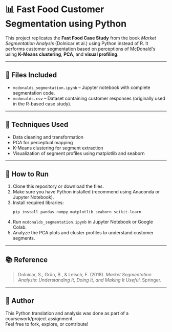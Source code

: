 # 📊 Fast Food Customer Segmentation using Python

This project replicates the **Fast Food Case Study** from the book *Market Segmentation Analysis* (Dolnicar et al.) using Python instead of R. It performs customer segmentation based on perceptions of McDonald's using **K-Means clustering**, **PCA**, and **visual profiling**.

---

## 📁 Files Included

- `mcdonalds_segmentation.ipynb` – Jupyter notebook with complete segmentation code.
- `mcdonalds.csv` – Dataset containing customer responses (originally used in the R-based case study).

---

## 🧪 Techniques Used

- Data cleaning and transformation
- PCA for perceptual mapping
- K-Means clustering for segment extraction
- Visualization of segment profiles using matplotlib and seaborn

---

## 🚀 How to Run

1. Clone this repository or download the files.
2. Make sure you have Python installed (recommend using Anaconda or Jupyter Notebook).
3. Install required libraries:
   ```bash
   pip install pandas numpy matplotlib seaborn scikit-learn
   ```
4. Run `mcdonalds_segmentation.ipynb` in Jupyter Notebook or Google Colab.
5. Analyze the PCA plots and cluster profiles to understand customer segments.

---

## 📚 Reference

> Dolnicar, S., Grün, B., & Leisch, F. (2018). *Market Segmentation Analysis: Understanding It, Doing It, and Making It Useful*. Springer.

---

## 🔗 Author

This Python translation and analysis was done as part of a coursework/project assignment.  
Feel free to fork, explore, or contribute!
